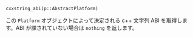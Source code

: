 ```
cxxstring_abi(p::AbstractPlatform)
```

この `Platform` オブジェクトによって決定される c++ 文字列 ABI を取得します。ABI が課されていない場合は `nothing` を返します。
